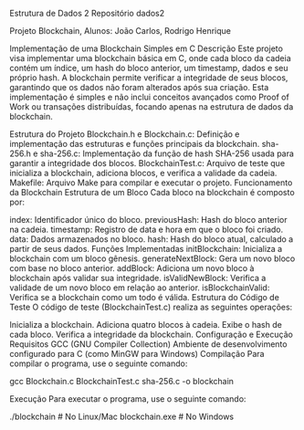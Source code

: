 Estrutura de Dados 2
Repositório dados2

Projeto Blockchain, Alunos: João Carlos, Rodrigo Henrique

Implementação de uma Blockchain Simples em C
Descrição
Este projeto visa implementar uma blockchain básica em C, onde cada bloco da cadeia contém um índice, um hash do bloco anterior, um timestamp, dados e seu próprio hash. A blockchain permite verificar a integridade de seus blocos, garantindo que os dados não foram alterados após sua criação. Esta implementação é simples e não inclui conceitos avançados como Proof of Work ou transações distribuídas, focando apenas na estrutura de dados da blockchain.

Estrutura do Projeto
Blockchain.h e Blockchain.c: Definição e implementação das estruturas e funções principais da blockchain.
sha-256.h e sha-256.c: Implementação da função de hash SHA-256 usada para garantir a integridade dos blocos.
BlockchainTest.c: Arquivo de teste que inicializa a blockchain, adiciona blocos, e verifica a validade da cadeia.
Makefile: Arquivo Make para compilar e executar o projeto.
Funcionamento da Blockchain
Estrutura de um Bloco
Cada bloco na blockchain é composto por:

index: Identificador único do bloco.
previousHash: Hash do bloco anterior na cadeia.
timestamp: Registro de data e hora em que o bloco foi criado.
data: Dados armazenados no bloco.
hash: Hash do bloco atual, calculado a partir de seus dados.
Funções Implementadas
initBlockchain: Inicializa a blockchain com um bloco gênesis.
generateNextBlock: Gera um novo bloco com base no bloco anterior.
addBlock: Adiciona um novo bloco à blockchain após validar sua integridade.
isValidNewBlock: Verifica a validade de um novo bloco em relação ao anterior.
isBlockchainValid: Verifica se a blockchain como um todo é válida.
Estrutura do Código de Teste
O código de teste (BlockchainTest.c) realiza as seguintes operações:

Inicializa a blockchain.
Adiciona quatro blocos à cadeia.
Exibe o hash de cada bloco.
Verifica a integridade da blockchain.
Configuração e Execução
Requisitos
GCC (GNU Compiler Collection)
Ambiente de desenvolvimento configurado para C (como MinGW para Windows)
Compilação
Para compilar o programa, use o seguinte comando:

gcc Blockchain.c BlockchainTest.c sha-256.c -o blockchain

Execução
Para executar o programa, use o seguinte comando:

./blockchain   # No Linux/Mac
blockchain.exe # No Windows

